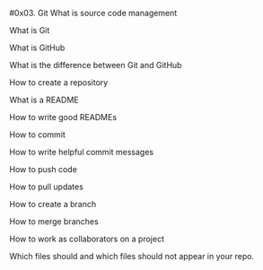 #0x03. Git
What is source code management

What is Git

What is GitHub

What is the difference between Git and GitHub

How to create a repository

What is a README

How to write good READMEs

How to commit

How to write helpful commit messages

How to push code

How to pull updates

How to create a branch

How to merge branches

How to work as collaborators on a project

Which files should and which files should not appear in your repo.

